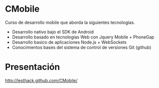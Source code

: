 CMobile
=======

Curso de desarrollo mobile que aborda la siguientes tecnologías.

- Desarrollo nativo bajo el SDK de Android
- Desarrollo basado en tecnologías Web con Jquery Mobile + PhoneGap
- Desarrollo basico de aplicaciones Node.js + WebSockets
- Conocimientos bases del sistema de control de versiones Git (github)

Presentación
=======
http://lesthack.github.com/CMobile/

